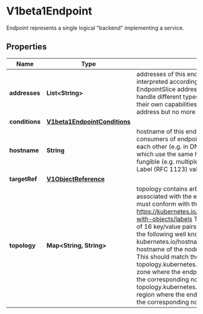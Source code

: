 

# V1beta1Endpoint

Endpoint represents a single logical \"backend\" implementing a service.
## Properties

Name | Type | Description | Notes
------------ | ------------- | ------------- | -------------
**addresses** | **List&lt;String&gt;** | addresses of this endpoint. The contents of this field are interpreted according to the corresponding EndpointSlice addressType field. Consumers must handle different types of addresses in the context of their own capabilities. This must contain at least one address but no more than 100. | 
**conditions** | [**V1beta1EndpointConditions**](V1beta1EndpointConditions.md) |  |  [optional]
**hostname** | **String** | hostname of this endpoint. This field may be used by consumers of endpoints to distinguish endpoints from each other (e.g. in DNS names). Multiple endpoints which use the same hostname should be considered fungible (e.g. multiple A values in DNS). Must pass DNS Label (RFC 1123) validation. |  [optional]
**targetRef** | [**V1ObjectReference**](V1ObjectReference.md) |  |  [optional]
**topology** | **Map&lt;String, String&gt;** | topology contains arbitrary topology information associated with the endpoint. These key/value pairs must conform with the label format. https://kubernetes.io/docs/concepts/overview/working-with-objects/labels Topology may include a maximum of 16 key/value pairs. This includes, but is not limited to the following well known keys: * kubernetes.io/hostname: the value indicates the hostname of the node   where the endpoint is located. This should match the corresponding   node label. * topology.kubernetes.io/zone: the value indicates the zone where the   endpoint is located. This should match the corresponding node label. * topology.kubernetes.io/region: the value indicates the region where the   endpoint is located. This should match the corresponding node label. |  [optional]



